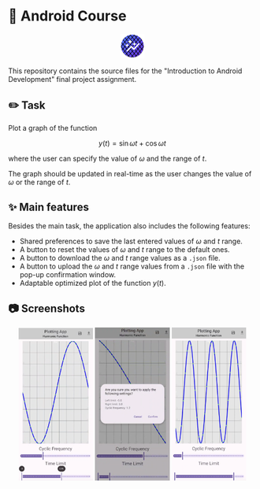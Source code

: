 # :iphone: Android Course

<p align="center">
  <img width="10%" src="app/src/main/res/mipmap-xxxhdpi/ic_launcher_round.webp">
</p>

This repository contains the source files for the "Introduction to Android Development" final project assignment.

## :pencil2: Task

Plot a graph of the function

$$
y(t) = \sin \omega t + \cos \omega t
$$

where the user can specify the value of $\omega$ and the range of $t$. 

The graph should be updated in real-time as the user changes the value of $\omega$ or the range of $t$.

## :sparkles: Main features

Besides the main task, the application also includes the following features:
- Shared preferences to save the last entered values of $\omega$ and $t$ range.
- A button to reset the values of $\omega$ and $t$ range to the default ones.
- A button to download the $\omega$ and $t$ range values as a `.json` file.
- A button to upload the $\omega$ and $t$ range values from a `.json` file with the pop-up confirmation window.
- Adaptable optimized plot of the function $y(t)$.

## :camera: Screenshots

<p align="center">
  <img width="30%" src="screenshots/1.png">
  <img width="30%" src="screenshots/2.png">
  <img width="30%" src="screenshots/3.png">
</p>
